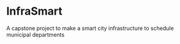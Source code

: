 # InfraSmart
A capstone project to make a smart city infrastructure to schedule municipal departments
